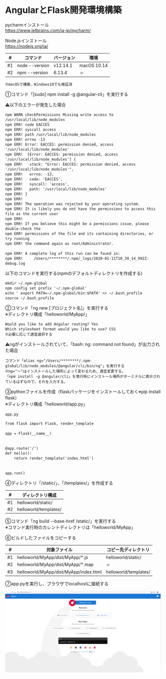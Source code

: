 # AngularとFlask開発環境構築

pycharmインストール  
https://www.jetbrains.com/ja-jp/pycharm/

Node.jsインストール  
https://nodejs.org/ja/

|#|コマンド|バージョン|環境|
|----|----|----|----|
|#1|node --version|v12.14.1|macOS 10.14|
|#2|npm --version|6.13.4|〃|

`※macOSで構築、Windows10でも検証済`

①コマンド「[sudo] npm install -g @angular-cli」を実行する

⚠️以下のエラーが発生した場合
````
npm WARN checkPermissions Missing write access to /usr/local/lib/node_modules
npm ERR! code EACCES
npm ERR! syscall access
npm ERR! path /usr/local/lib/node_modules
npm ERR! errno -13
npm ERR! Error: EACCES: permission denied, access '/usr/local/lib/node_modules'
npm ERR!  [Error: EACCES: permission denied, access '/usr/local/lib/node_modules'] {
npm ERR!   stack: "Error: EACCES: permission denied, access '/usr/local/lib/node_modules'",
npm ERR!   errno: -13,
npm ERR!   code: 'EACCES',
npm ERR!   syscall: 'access',
npm ERR!   path: '/usr/local/lib/node_modules'
npm ERR! }
npm ERR! 
npm ERR! The operation was rejected by your operating system.
npm ERR! It is likely you do not have the permissions to access this file as the current user
npm ERR! 
npm ERR! If you believe this might be a permissions issue, please double-check the
npm ERR! permissions of the file and its containing directories, or try running
npm ERR! the command again as root/Administrator.

npm ERR! A complete log of this run can be found in:
npm ERR!     /Users/********/.npm/_logs/2020-01-11T10_39_14_992Z-debug.log
````

以下のコマンドを実行する(npmのデフォルトディレクトリを作成する)
````
mkdir ~/.npm-global
npm config set prefix '~/.npm-global'
echo ' export PATH=~/.npm-global/bin:$PATH' >> ~/.bash_profile
source ~/.bash_profile
````

②コマンド「ng new [プロジェクト名]」を実行する  
※ディレクトリ構成「helloworld/MyApp/」
````
Would you like to add Angular routing? Yes
Which stylesheet format would you like to use? CSS
※必要に応じて適宜選択する
````

⚠️ngがインストールされていて、「bash: ng: command not found」が出力された場合
````
コマンド「alias ng="/Users/********/.npm-global/lib/node_modules/@angular/cli/bin/ng"」を実行する  
※ng="〜"はインストールした場所によって変わるため、適宜変更する。  
「npm install -g @angular/cli」を実行時にインストール場所がターミナルに表示されているはずなので、それを入力する。
````

③pythonファイルを作成（flaskパッケージをインストールしておく※pip install flask）  
※ディレクトリ構成「helloworld/app.py」

`app.py`
````
from flask import Flask, render_template

app = Flask(__name__)


@app.route('/')
def hello():
    return render_template('index.html')


app.run()
````

④ディレクトリ「/static/」、「/templates/」を作成する

|#|ディレクトリ構成|
|----|----|
|#1|helloworld/static/|
|#2|helloworld/templates/|

⑤コマンド「ng build --base-href /static/」を実行する  
※コマンド実行時のカレントディレクトリは「helloworld/MyApp」

⑥ビルドしたファイルをコピーする

|#|対象ファイル|コピー先ディレクトリ|
|----|----|----|
|#1|helloworld/MyApp/dist/MyApp/*.js|helloworld/static/|
|#2|helloworld/MyApp/dist/MyApp/*.map|〃|
|#3|helloworld/MyApp/dist/MyApp/index.html|helloworld/templates/|

⑦app.pyを実行し、ブラウザでlocalhostに接続する

![](./angular-flask.png)
